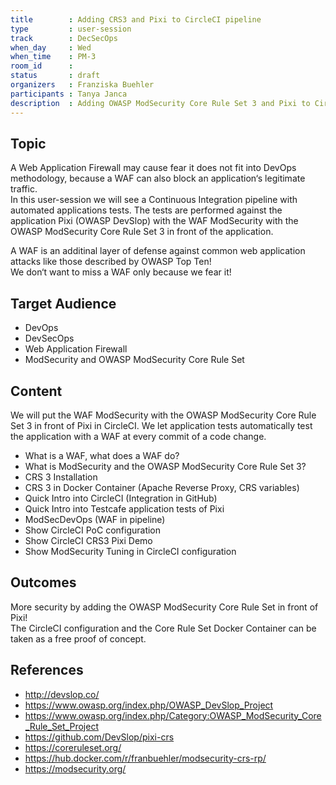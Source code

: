```yaml
---
title        : Adding CRS3 and Pixi to CircleCI pipeline
type         : user-session
track        : DecSecOps
when_day     : Wed
when_time    : PM-3
room_id      :
status       : draft
organizers   : Franziska Buehler
participants : Tanya Janca
description  : Adding OWASP ModSecurity Core Rule Set 3 and Pixi to CircleCI pipeline
---
```


## Topic

A Web Application Firewall may cause fear it does not fit into DevOps methodology, because a WAF can also block an application‘s legitimate traffic. <br />
In this user-session we will see a Continuous Integration pipeline with automated applications tests. The tests are performed against the application Pixi (OWASP DevSlop) with the WAF ModSecurity with the OWASP ModSecurity Core Rule Set 3 in front of the application.

A WAF is an additinal layer of defense against common web application attacks like those described by OWASP Top Ten! <br />
We don‘t want to miss a WAF only because we fear it!

## Target Audience

 - DevOps
 - DevSecOps
 - Web Application Firewall
 - ModSecurity and OWASP ModSecurity Core Rule Set

## Content

We will put the WAF ModSecurity with the OWASP ModSecurity Core Rule Set 3 in front of Pixi in CircleCI. We let application tests automatically test the application with a WAF at every commit of a code change.

 - What is a WAF, what does a WAF do?
 - What is ModSecurity and the OWASP ModSecurity Core Rule Set 3?
 - CRS 3 Installation
 - CRS 3 in Docker Container (Apache Reverse Proxy, CRS variables)
 - Quick Intro into CircleCI (Integration in GitHub)
 - Quick Intro into Testcafe application tests of Pixi
 - ModSecDevOps (WAF in pipeline)
 - Show CircleCI PoC configuration
 - Show CircleCI CRS3 Pixi Demo
 - Show ModSecurity Tuning in CircleCI configuration

## Outcomes

More security by adding the OWASP ModSecurity Core Rule Set in front of Pixi! <br />
The CircleCI configuration and the Core Rule Set Docker Container can be taken as a free proof of concept.

## References

 - http://devslop.co/
 - https://www.owasp.org/index.php/OWASP_DevSlop_Project
 - https://www.owasp.org/index.php/Category:OWASP_ModSecurity_Core_Rule_Set_Project
 - https://github.com/DevSlop/pixi-crs
 - https://coreruleset.org/
 - https://hub.docker.com/r/franbuehler/modsecurity-crs-rp/
 - https://modsecurity.org/
